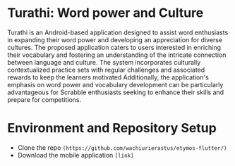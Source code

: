 # Turathi: Word power and Culture

Turathi is an Android-based application designed to assist word enthusiasts in expanding their word power and developing an appreciation for diverse cultures. 
The proposed application caters to users interested in enriching their vocabulary and fostering an understanding of the intricate connection between language and culture. The system incorporates culturally contextualized practice sets with regular challenges and associated rewards to keep the learners motivated
Additionally, the application's emphasis on word power and vocabulary development can be particularly advantageous for Scrabble enthusiasts seeking to enhance their skills and prepare for competitions.


# Environment and Repository Setup
- Clone the repo
  `(https://github.com/wachiurierastus/etymos-flutter/)`
- Download the mobile application
  `[link]`

